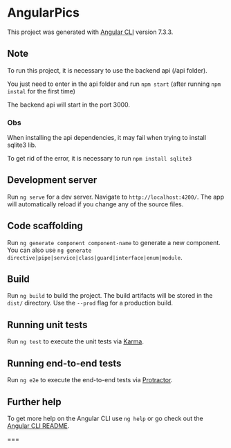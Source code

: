 # AngularPics

This project was generated with [Angular CLI](https://github.com/angular/angular-cli) version 7.3.3.

## Note

To run this project, it is necessary to use the backend api (/api folder).

You just need to enter in the api folder and run `npm start` (after running `npm instal` for the first time)

The backend api will start in the port 3000.

### Obs

When installing the api dependencies, it may fail when trying to install sqlite3 lib.

To get rid of the error, it is necessary to run `npm install sqlite3`

## Development server

Run `ng serve` for a dev server. Navigate to `http://localhost:4200/`. The app will automatically reload if you change any of the source files.

## Code scaffolding

Run `ng generate component component-name` to generate a new component. You can also use `ng generate directive|pipe|service|class|guard|interface|enum|module`.

## Build

Run `ng build` to build the project. The build artifacts will be stored in the `dist/` directory. Use the `--prod` flag for a production build.

## Running unit tests

Run `ng test` to execute the unit tests via [Karma](https://karma-runner.github.io).

## Running end-to-end tests

Run `ng e2e` to execute the end-to-end tests via [Protractor](http://www.protractortest.org/).

## Further help

To get more help on the Angular CLI use `ng help` or go check out the [Angular CLI README](https://github.com/angular/angular-cli/blob/master/README.md).

===
